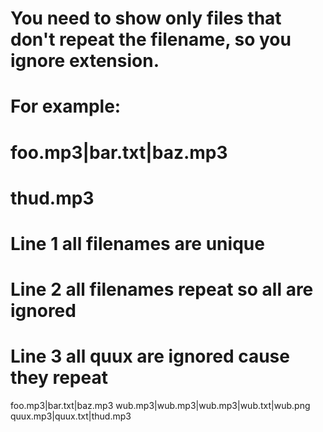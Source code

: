 # You need to show only files that don't repeat the filename, so you ignore extension.
# For example:
#
# foo.mp3|bar.txt|baz.mp3
# thud.mp3
#
# Line 1 all filenames are unique
# Line 2 all filenames repeat so all are ignored
# Line 3 all quux are ignored cause they repeat

foo.mp3|bar.txt|baz.mp3
wub.mp3|wub.mp3|wub.mp3|wub.txt|wub.png
quux.mp3|quux.txt|thud.mp3
